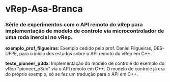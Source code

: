 # vRep-Asa-Branca
### Série de experimentos com o API remoto do vRep para implementação de modelo de controle via microcontrolador de uma roda inercial no vRep.


**exemplo_prof_filgueiras**: Exemplo cedido pelo prof. Daniel Filgueiras, DES-UFPE, para o início dos estudos sobre o API remoto do vRep em C++.

**teste_pioneer_p3dx**: Implementação do modelo de controle do exemplo do vRep "pioneer_p3dx" via o API remoto em C++. O modelo de controle já era do próprio exemplo, só se fez um tradução para o API em C++.
